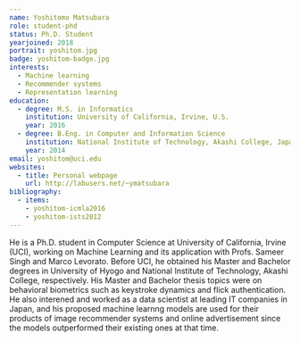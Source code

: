 ```yaml
---
name: Yoshitomo Matsubara
role: student-phd
status: Ph.D. Student
yearjoined: 2018
portrait: yoshitom.jpg
badge: yoshitom-badge.jpg
interests:
  - Machine learning
  - Recommender systems
  - Representation learning
education:
  - degree: M.S. in Informatics
    institution: University of California, Irvine, U.S.
    year: 2016
  - degree: B.Eng. in Computer and Information Science
    institution: National Institute of Technology, Akashi College, Japan
    year: 2014
email: yoshitom@uci.edu
websites:
  - title: Personal webpage
    url: http://labusers.net/~ymatsubara
bibliography:
  - items:
    - yoshitom-icmla2016
    - yoshitom-ists2012
---
```


He is a Ph.D. student in Computer Science at University of California, Irvine (UCI), working on Machine Learning and its application with Profs. Sameer Singh and Marco Levorato. Before UCI, he obtained his Master and Bachelor degrees in University of Hyogo and National Institute of Technology, Akashi College, respectively. His Master and Bachelor thesis topics were on behavioral biometrics such as keystroke dynamics and flick authentication. He also interened and worked as a data scientist at leading IT companies in Japan, and his proposed machine learnng models are used for their products of image recommender systems and online advertisement since the models outperformed their existing ones at that time.
